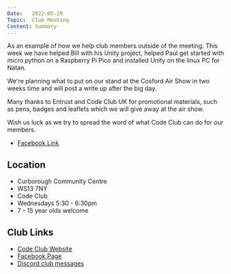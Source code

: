 ```yaml
---
Date:   2022-05-29
Topic:  Club Meeting
Content: Summary
---
```



As an example of how we help club members outside of the meeting.  This week we have helped Bill with his Unity project, helped Paul get started with micro python on a Raspberry Pi Pico and installed Unity on the linux PC for Natan.

We're planning what to put on our stand at the Cosford Air Show in two weeks time and will post a write up after the big day.

Many thanks to Entrust and Code Club UK for promotional materials, such as pens, badges and leaflets which we will give away at the air show.

Wish us luck as we try to spread the word of what Code Club can do for our members.

* [Facebook Link](https://www.facebook.com/1481985248595237/posts/4892879030839158/)

## Location

* Curborough Community Centre
* WS13 7NY
* Code Club
* Wednesdays 5:30 - 6:30pm
* 7 - 15 year olds welcome

## Club Links

* [Code Club Website](https://lichfield-code-club.github.io/)
* [Facebook Page](https://www.facebook.com/LichfieldCoders)
* [Discord club messages](https://discord.gg/szz6xGK)
